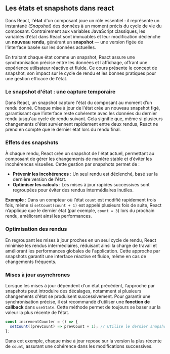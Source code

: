## Les états et snapshots dans react

Dans React, l'**état** d'un composant joue un rôle essentiel : il représente un instantané (*Snapshot*) des données à un moment précis du cycle de vie du composant. Contrairement aux variables JavaScript classiques, les variables d’état dans React sont immuables et leur modification déclenche un **nouveau rendu**, générant un **snapshot** — une version figée de l'interface basée sur les données actuelles.

En traitant chaque état comme un snapshot, React assure une synchronisation précise entre les données et l’affichage, offrant une expérience utilisateur réactive et fluide. Ce cours présente le concept de snapshot, son impact sur le cycle de rendu et les bonnes pratiques pour une gestion efficace de l'état.

### Le snapshot d'état : une capture temporaire

Dans React, un snapshot capture l'état du composant au moment d’un rendu donné. Chaque mise à jour de l'état crée un nouveau snapshot figé, garantissant que l’interface reste cohérente avec les données du dernier rendu jusqu'au cycle de rendu suivant. Cela signifie que, même si plusieurs changements d'état surviennent rapidement entre deux rendus, React ne prend en compte que le dernier état lors du rendu final.

### Effets des snapshots

À chaque rendu, React crée un snapshot de l'état actuel, permettant au composant de gérer les changements de manière stable et d’éviter les incohérences visuelles. Cette gestion par snapshots permet de :
- **Prévenir les incohérences** : Un seul rendu est déclenché, basé sur la dernière version de l'état.
- **Optimiser les calculs** : Les mises à jour rapides successives sont regroupées pour éviter des rendus intermédiaires inutiles.

**Exemple** : Dans un compteur où l’état `count` est modifié rapidement trois fois, même si `setCount(count + 1)` est appelé plusieurs fois de suite, React n’applique que le dernier état (par exemple, `count = 3`) lors du prochain rendu, améliorant ainsi les performances.

### Optimisation des rendus 

En regroupant les mises à jour proches en un seul cycle de rendu, React minimise les rendus intermédiaires, réduisant ainsi la charge de travail et améliorant les performances globales de l'application. Cette approche par snapshots garantit une interface réactive et fluide, même en cas de changements fréquents.

### Mises à jour asynchrones

Lorsque les mises à jour dépendent d'un état précédent, l’approche par snapshots peut introduire des décalages, notamment si plusieurs changements d'état se produisent successivement. Pour garantir une synchronisation précise, il est recommandé d’utiliser une **fonction de callback** dans `useState`. Cette méthode permet de toujours se baser sur la valeur la plus récente de l’état.

```javascript
const incrementCounter = () => {
  setCount((prevCount) => prevCount + 1); // Utilise le dernier snapshot de "count"
};
```

Dans cet exemple, chaque mise à jour repose sur la version la plus récente de `count`, assurant une cohérence dans les modifications successives.
